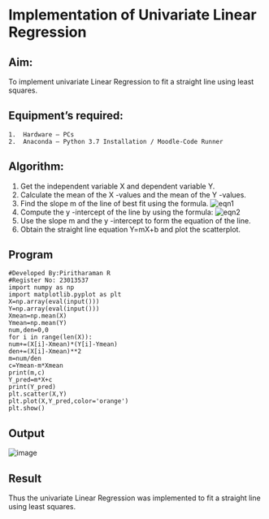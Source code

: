 # Implementation of Univariate Linear Regression
## Aim:
To implement univariate Linear Regression to fit a straight line using least squares.
## Equipment’s required:
```
1.	Hardware – PCs
2.	Anaconda – Python 3.7 Installation / Moodle-Code Runner
```
## Algorithm:
1.	Get the independent variable X and dependent variable Y.
2.	Calculate the mean of the X -values and the mean of the Y -values.
3.	Find the slope m of the line of best fit using the formula.
 ![eqn1](./eq1.jpg)
4.	Compute the y -intercept of the line by using the formula:
![eqn2](./eq2.jpg)  
5.	Use the slope m and the y -intercept to form the equation of the line.
6.	Obtain the straight line equation Y=mX+b and plot the scatterplot.
## Program
```
#Developed By:Piritharaman R
#Register No: 23013537
import numpy as np
import matplotlib.pyplot as plt
X=np.array(eval(input()))
Y=np.array(eval(input()))
Xmean=np.mean(X)
Ymean=np.mean(Y)
num,den=0,0
for i in range(len(X)):
num+=(X[i]-Xmean)*(Y[i]-Ymean)
den+=(X[i]-Xmean)**2
m=num/den
c=Ymean-m*Xmean
print(m,c)
Y_pred=m*X+c
print(Y_pred)
plt.scatter(X,Y)
plt.plot(X,Y_pred,color='orange')
plt.show()
```
## Output
![image](https://github.com/ramanpiritha/Univariate-Linear-Regression/assets/147084116/c1732684-7bdd-4eba-85db-b797e61530ee)


## Result
Thus the univariate Linear Regression was implemented to fit a straight line using least squares.
